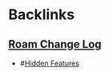 
# Backlinks
## [Roam Change Log](<Roam Change Log.md>)
- #[Hidden Features](<Hidden Features.md>)

